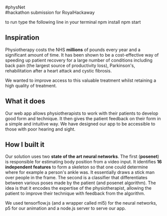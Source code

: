



#physNet  
#hackathon submission for RoyalHackaway

to run type the following line in your terminal
npm install
npm start

## Inspiration
Physiotherapy costs the NHS **millions** of pounds every year and a significant amount of time. It has been shown to be a cost-effective way of speeding up patient recovery for a large number of conditions including back pain (the largest source of productivity loss), Parkinson's, rehabilitation after a heart attack and cystic fibrosis.

We wanted to improve access to this valuable treatment whilst retaining a high quality of treatment.

## What it does
Our web app allows physiotherapists to work with their patients to develop good form and technique. It then gives the patient feedback on their form in a simple and intuitive way. We have designed our app to be accessible to those with poor hearing and sight.

## How I built it
Our solution uses two **state of the art neural networks**. The first (**posenet**) is responsible for estimating body position from a video input. It identifies **16 independent features** to form a skeleton so that one could determine where for example a person's ankle was. It essentially draws a stick man over people in the frame. The second is a classifier that differentiates between various poses made by the patient (and posenet algorithm). The idea is that it encodes the expertise of the physiotherapist, allowing the patient to improve their technique with feedback from the algorithm.

We used tensorflow.js (and a wrapper called ml5) for the neural networks, p5 for our animation and a node.js server to serve our app.
